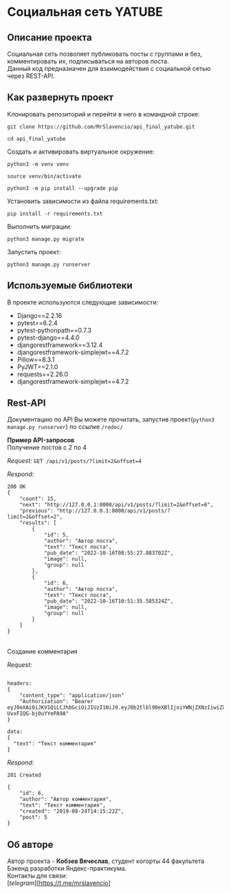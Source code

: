 # Социальная сеть **YATUBE**


## Описание проекта

Социальная сеть позволяет публиковать посты с группами и без, комментировать их, подписываться на авторов поста.<br/>
Данный код предназначен для взаимодействия с социальной сетью через REST-API.

## Как развернуть проект

Клонировать репозиторий и перейти в него в командной строке:

```
git clone https://github.com/MrSlavencio/api_final_yatube.git
```

```
cd api_final_yatube
```

Cоздать и активировать виртуальное окружение:

```
python3 -m venv venv
```

```
source venv/bin/activate
```

```
python3 -m pip install --upgrade pip
```

Установить зависимости из файла requirements.txt:

```
pip install -r requirements.txt
```

Выполнить миграции:

```
python3 manage.py migrate
```

Запустить проект:

```
python3 manage.py runserver
```

## Используемые библиотеки

В проекте используются следующие зависимости:
* Django==2.2.16
* pytest==6.2.4
* pytest-pythonpath==0.7.3
* pytest-django==4.4.0
* djangorestframework==3.12.4
* djangorestframework-simplejwt==4.7.2
* Pillow==8.3.1
* PyJWT==2.1.0
* requests==2.26.0
* djangorestframework-simplejwt==4.7.2

## Rest-API

Документацию по API Вы можете прочитать, запустив проект(```
python3 manage.py runserver
```) по ссылке ```/redoc/```

**Пример API-запросов**<br/>
Получение постов с 2 по 4

*Request:*
```GET /api/v1/posts/?limit=2&offset=4```

*Respond:*
```
200 OK
{
    "count": 15,
    "next": "http://127.0.0.1:8000/api/v1/posts/?limit=2&offset=6",
    "previous": "http://127.0.0.1:8000/api/v1/posts/?limit=2&offset=2",
    "results": [
        {
            "id": 5,
            "author": "Автор поста",
            "text": "Текст поста",
            "pub_date": "2022-10-16T08:55:27.883702Z",
            "image": null,
            "group": null
        },
        {
            "id": 6,
            "author": "Автор поста",
            "text": "Текст поста",
            "pub_date": "2022-10-16T10:51:35.585324Z",
            "image": null,
            "group": null
        }
    ]
}
```
<br/>
Создание комментария

*Request:*
```POST /api/v1/posts/5/comments/

headers:
{
    "content_type": "application/json"
    "Authorization": "Bearer eyJ0eXAiOiJKV1QiLCJhbGciOiJIUzI1NiJ9.eyJ0b2tlbl90eXBlIjoiYWNjZXNzIiwiZXhwIjoxNjY4NTAwMTk3LCJqdGkiOiI3MGU3ZDdkYWZkNzE0NWU0YTI1NTNlMzE2N2JkMTE2MSIsInVzZXJfaWQiOjN9.YhudB1bAYqcKSMCfhGOV_6c-UvxFIQG-bj0uYYePA9A"
}

data:
{
  "text": "Текст комментария"
}
```

*Respond:*
```
201 Created

{
    "id": 6,
    "author": "Автор комментария",
    "text": "Текст комментария",
    "created": "2019-08-24T14:15:22Z",
    "post": 5
}
```
## Об авторе

Автор проекта - **Кобзев Вячеслав**, студент когорты 44 факультета Бэкенд разработки Яндекс-практикума.</br>
Контакты для связи: </br>
[*telegram*][https://t.me/mrslavencio]
